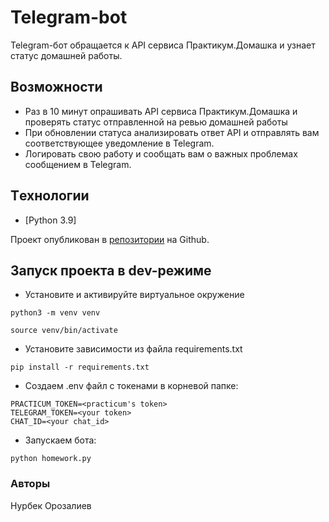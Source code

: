 # Telegram-bot
Telegram-бот обращается к API сервиса Практикум.Домашка и узнает статус домашней работы.
## Возможности
- Раз в 10 минут опрашивать API сервиса Практикум.Домашка и проверять статус отправленной на ревью домашней работы 
- При обновлении статуса анализировать ответ API и отправлять вам соответствующее уведомление в Telegram.
- Логировать свою работу и сообщать вам о важных проблемах сообщением в Telegram.
## Tехнологии
- [Python 3.9]

Проект опубликован в [репозитории][dill] на Github.
 
 ## Запуск проекта в dev-режиме

- Установите и активируйте виртуальное окружение
```
python3 -m venv venv
```
```
source venv/bin/activate
```
- Установите зависимости из файла requirements.txt
```
pip install -r requirements.txt
```
- Создаем .env файл с токенами в корневой папке:
```
PRACTICUM_TOKEN=<practicum's token>
TELEGRAM_TOKEN=<your token>
CHAT_ID=<your chat_id>
```
- Запускаем бота:
```
python homework.py
```

### Авторы
Нурбек Орозалиев

   [dill]: <https://github.com/Nurbek878/homework_bot>


